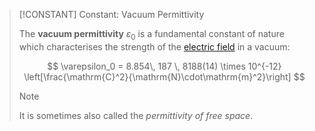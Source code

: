 >[!CONSTANT] Constant: Vacuum Permittivity
>
>The **vacuum permittivity** $\varepsilon_0$ is a fundamental constant of nature which characterises the strength of the [electric field](Electric%20Field.md) in a vacuum:
>
>$$
>\varepsilon_0 = 8.854\, 187 \, 8188(14) \times 10^{-12} \left[\frac{\mathrm{C}^2}{\mathrm{N}\cdot\mathrm{m}^2}\right]
>$$
>
>>[!NOTE]
>>
>>It is sometimes also called the *permittivity of free space*.
>>
>